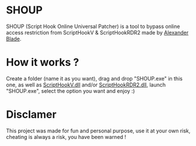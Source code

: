 # SHOUP

SHOUP (Script Hook Online Universal Patcher) is a tool to bypass online access restriction from ScriptHookV &amp; ScriptHookRDR2 made by <a href="http://www.dev-c.com/" target="_blank">Alexander Blade</a>.

# How it works ?

Create a folder (name it as you want), drag and drop "SHOUP.exe" in this one, as well as <a href="http://www.dev-c.com/gtav/scripthookv/" target="_blank">ScriptHookV.dll</a> and/or <a href="http://www.dev-c.com/rdr2/scripthookrdr2/" target="_blank">ScriptHookRDR2.dll</a>, launch "SHOUP.exe", select the option you want and enjoy :)

# Disclamer

This project was made for fun and personal purpose, use it at your own risk, cheating is always a risk, you have been warned !
